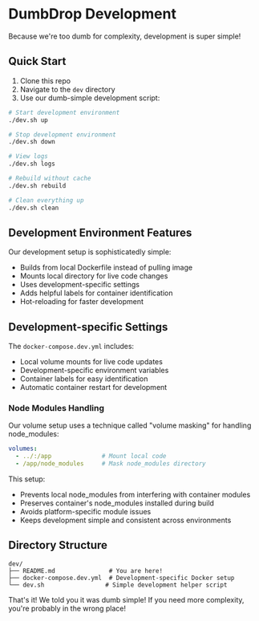 # DumbDrop Development

Because we're too dumb for complexity, development is super simple!

## Quick Start

1. Clone this repo
2. Navigate to the `dev` directory
3. Use our dumb-simple development script:

```bash
# Start development environment
./dev.sh up

# Stop development environment
./dev.sh down

# View logs
./dev.sh logs

# Rebuild without cache
./dev.sh rebuild

# Clean everything up
./dev.sh clean
```

## Development Environment Features

Our development setup is sophisticatedly simple:

- Builds from local Dockerfile instead of pulling image
- Mounts local directory for live code changes
- Uses development-specific settings
- Adds helpful labels for container identification
- Hot-reloading for faster development

## Development-specific Settings

The `docker-compose.dev.yml` includes:
- Local volume mounts for live code updates
- Development-specific environment variables
- Container labels for easy identification
- Automatic container restart for development

### Node Modules Handling

Our volume setup uses a technique called "volume masking" for handling node_modules:
```yaml
volumes:
  - ../:/app              # Mount local code
  - /app/node_modules     # Mask node_modules directory
```

This setup:
- Prevents local node_modules from interfering with container modules
- Preserves container's node_modules installed during build
- Avoids platform-specific module issues
- Keeps development simple and consistent across environments

## Directory Structure

```
dev/
├── README.md               # You are here!
├── docker-compose.dev.yml  # Development-specific Docker setup
└── dev.sh                 # Simple development helper script
```

That's it! We told you it was dumb simple! If you need more complexity, you're probably in the wrong place! 
